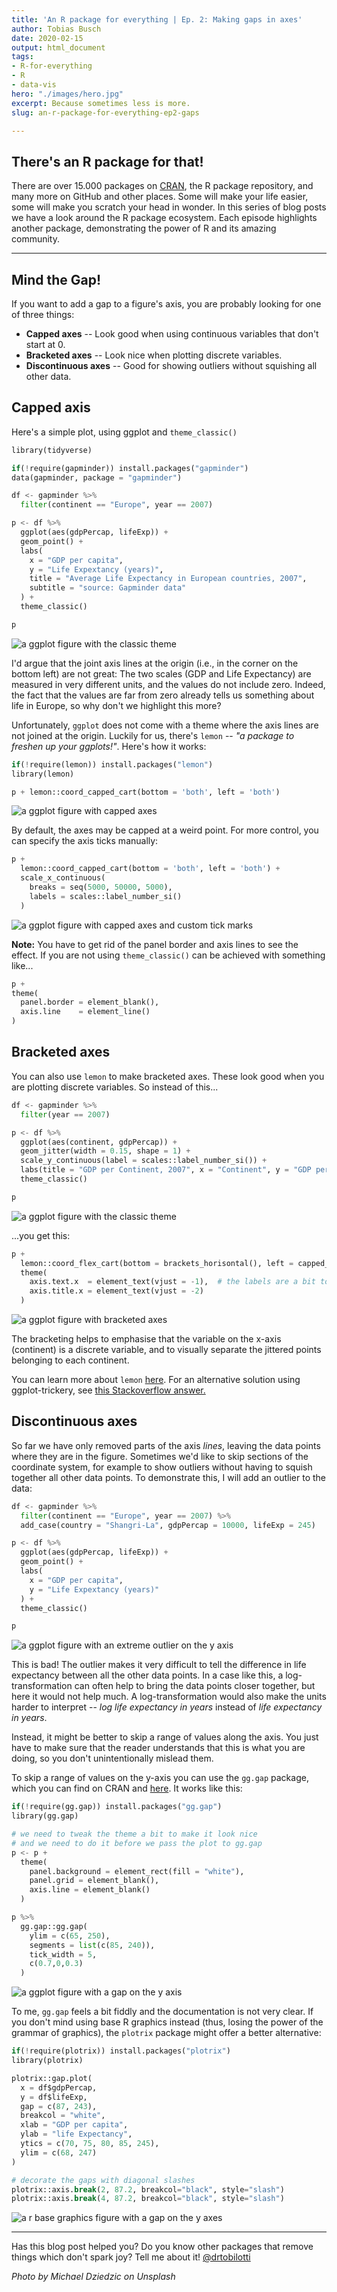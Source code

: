 ```yaml
---
title: 'An R package for everything | Ep. 2: Making gaps in axes'
author: Tobias Busch
date: 2020-02-15
output: html_document
tags:
- R-for-everything
- R
- data-vis
hero: "./images/hero.jpg"
excerpt: Because sometimes less is more.
slug: an-r-package-for-everything-ep2-gaps

---
```

## There's an R package for that!

There are over 15.000 packages on [CRAN](https://cran.r-project.org/), the R package repository, and many more on GitHub and other places. Some will make your life easier, some will make you scratch your head in wonder. In this series of blog posts we have a look around the R package ecosystem. Each episode highlights another package, demonstrating the power of R and its amazing community.

***

## Mind the Gap!

If you want to add a gap to a figure's axis, you are probably looking for one of three things:

* **Capped axes** -- Look good when using continuous variables that don't start at 0.
* **Bracketed axes** -- Look nice when plotting discrete variables.
* **Discontinuous axes** -- Good for showing outliers without squishing all other data.

## Capped axis

Here's a simple plot, using ggplot and `theme_classic()`

```python
library(tidyverse)

if(!require(gapminder)) install.packages("gapminder")
data(gapminder, package = "gapminder")

df <- gapminder %>% 
  filter(continent == "Europe", year == 2007)

p <- df %>% 
  ggplot(aes(gdpPercap, lifeExp)) +
  geom_point() +
  labs(
    x = "GDP per capita", 
    y = "Life Expextancy (years)", 
    title = "Average Life Expectancy in European countries, 2007",
    subtitle = "source: Gapminder data"
  ) +
  theme_classic()

p
```

![a ggplot figure with the classic theme](./images/fig1_normal.png)

I'd argue that the joint axis lines at the origin (i.e., in the corner on the bottom left) are not great: The two scales (GDP and Life Expectancy) are measured in very different units, and the values do not include zero. Indeed, the fact that the values are far from zero already tells us something about life in Europe, so why don't we highlight this more?

Unfortunately, `ggplot` does not come with a theme where the axis lines are not joined at the origin. Luckily for us, there's `lemon` -- _"a package to freshen up your ggplots!"_. Here's how it works:

```python
if(!require(lemon)) install.packages("lemon")
library(lemon)

p + lemon::coord_capped_cart(bottom = 'both', left = 'both')
```

![a ggplot figure with capped axes](./images/fig2_capped.png)

By default, the axes may be capped at a weird point. For more control, you can specify the axis ticks manually:

```python
p + 
  lemon::coord_capped_cart(bottom = 'both', left = 'both') +
  scale_x_continuous(
    breaks = seq(5000, 50000, 5000), 
    labels = scales::label_number_si()
  )
```

![a ggplot figure with capped axes and custom tick marks](./images/fig3_cappedcustom.png)

**Note:** You have to get rid of the panel border and axis lines to see the effect. If you are not using `theme_classic()`  can be achieved with something like...

```python
p + 
theme(
  panel.border = element_blank(),
  axis.line    = element_line()
)
```

## Bracketed axes

You can also use `lemon` to make bracketed axes. These look good when you are plotting discrete variables. So instead of this...

```python
df <- gapminder %>%
  filter(year == 2007)

p <- df %>% 
  ggplot(aes(continent, gdpPercap)) + 
  geom_jitter(width = 0.15, shape = 1) + 
  scale_y_continuous(label = scales::label_number_si()) +
  labs(title = "GDP per Continent, 2007", x = "Continent", y = "GDP per capita") +
  theme_classic()

p
```

![a ggplot figure with the classic theme](./images/fig4_normal.png)

...you get this:

```python
p +
  lemon::coord_flex_cart(bottom = brackets_horisontal(), left = capped_vertical('both')) +
  theme(
    axis.text.x  = element_text(vjust = -1),  # the labels are a bit too close to the brackets
    axis.title.x = element_text(vjust = -2)
  )
```

![a ggplot figure with bracketed axes](./images/fig5_bracketed.png)

The bracketing helps to emphasise that the variable on the x-axis (continent) is a discrete variable, and to visually separate the jittered points belonging to each continent.

You can learn more about `lemon` [here](https://cran.r-project.org/web/packages/lemon/vignettes/capped-axes.html).
For an alternative solution using ggplot-trickery, see [this Stackoverflow answer.](https://stackoverflow.com/a/25327902)

## Discontinuous axes

So far we have only removed parts of the axis _lines_, leaving the data points where they are in the figure.
Sometimes we'd like to skip sections of the coordinate system, for example to show outliers without having to squish together all other data points.
To demonstrate this, I will add an outlier to the data:

```python
df <- gapminder %>% 
  filter(continent == "Europe", year == 2007) %>% 
  add_case(country = "Shangri-La", gdpPercap = 10000, lifeExp = 245)

p <- df %>% 
  ggplot(aes(gdpPercap, lifeExp)) +
  geom_point() +
  labs(
    x = "GDP per capita", 
    y = "Life Expextancy (years)"
  ) + 
  theme_classic()

p 
```

![a ggplot figure with an extreme outlier on the y axis](./images/fig6_normal.png)

This is bad! The outlier makes it very difficult to tell the difference in life expectancy between all the other data points.
In a case like this, a log-transformation can often help to bring the data points closer together, but here it would not help much. A log-transformation would also make the units harder to interpret -- _log life expectancy in years_ instead of _life expectancy in years_.

Instead, it might be better to skip a range of values along the axis. You just have to make sure that the reader understands that this is what you are doing, so you don't unintentionally mislead them.

To skip a range of values on the y-axis you can use the `gg.gap` package, which you can find on CRAN and [here](https://github.com/ChrisLou-bioinfo/gg.gap). It works like this:

```python
if(!require(gg.gap)) install.packages("gg.gap")
library(gg.gap)

# we need to tweak the theme a bit to make it look nice
# and we need to do it before we pass the plot to gg.gap
p <- p +
  theme(
    panel.background = element_rect(fill = "white"), 
    panel.grid = element_blank(),
    axis.line = element_blank()
  )

p %>% 
  gg.gap::gg.gap(
    ylim = c(65, 250), 
    segments = list(c(85, 240)),
    tick_width = 5,
    c(0.7,0,0.3)
  )
```

![a ggplot figure with a gap on the y axis](./images/fig7_discontinuousgggap.png)

To me, `gg.gap` feels a bit fiddly and the documentation is not very clear.
If you don't mind using base R graphics instead (thus, losing the power of the grammar of graphics), the `plotrix` package might offer a better alternative:

```python
if(!require(plotrix)) install.packages("plotrix")
library(plotrix)

plotrix::gap.plot(
  x = df$gdpPercap, 
  y = df$lifeExp, 
  gap = c(87, 243), 
  breakcol = "white", 
  xlab = "GDP per capita", 
  ylab = "life Expectancy",
  ytics = c(70, 75, 80, 85, 245),
  ylim = c(68, 247)
)

# decorate the gaps with diagonal slashes
plotrix::axis.break(2, 87.2, breakcol="black", style="slash")
plotrix::axis.break(4, 87.2, breakcol="black", style="slash")
```

![a r base graphics figure with a gap on the y axes](./images/fig8_discontinuousplotrix.png)

***

Has this blog post helped you? Do you know other packages that remove things which don't spark joy? Tell me about it! [@drtobilotti](https://twitter.com/drtobilotti)

_Photo by Michael Dziedzic on Unsplash_